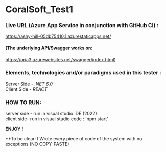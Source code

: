 # CoralSoft_Test1


### **Live URL (Azure App Service in conjunction with GitHub CI) :**  
https://ashy-hill-05db75410.1.azurestaticapps.net/  

#### (The underlying API/Swagger works on:  
https://oria3.azurewebsites.net/swagger/index.html)  

   
### **Elements, technologies and/or paradigms used in this tester :**  
Server Side - *.NET 6.0*  
Client Side - *REACT*  


### HOW TO RUN:

server side - run in visual studio IDE (2022)  
client side- run in visual studio code :   'npm start'  

**ENJOY !**  
  
  
**To be clear:  I Wrote every piece of code of the system with no exceptions (NO COPY-PASTE)
